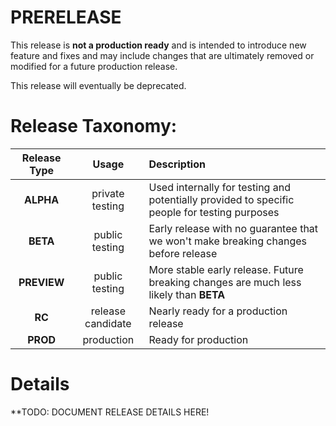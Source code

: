 # PRERELEASE

This release is **not a production ready** and is intended to introduce new feature and 
fixes and may include changes that are ultimately removed or modified for a future production
release.

This release will eventually be deprecated.

# Release Taxonomy:

| Release Type | Usage              | Description                                                                                        |
| :----------: | :----------------: | :------------------------------------------------------------------------------------------------- |
| **ALPHA**    | private testing    | Used internally for testing and potentially provided to specific people for testing purposes       |
| **BETA**     | public testing     | Early release with no guarantee that we won't make breaking changes before release                 |
| **PREVIEW**  | public testing     | More stable early release.  Future breaking changes are much less likely than **BETA**             |
| **RC**       | release candidate  | Nearly ready for a production release                                                              |
| **PROD**     | production         | Ready for production                                                                               |

# Details

**TODO: DOCUMENT RELEASE DETAILS HERE!
